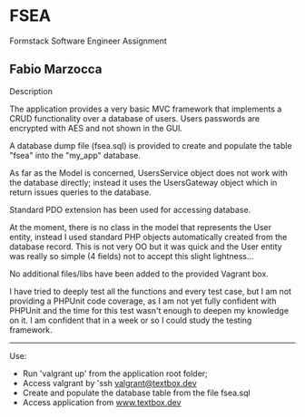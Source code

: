 # FSEA
Formstack Software Engineer Assignment

Fabio Marzocca
----------------------------------------


Description

The application provides a very basic MVC framework that implements a CRUD functionality over a database of users. Users passwords are encrypted with AES and not shown in the GUI.

A database dump file (fsea.sql) is provided to create and populate the table "fsea" into the "my_app" database.

As far as the Model is concerned,  UsersService object does not work with the database directly; instead it uses the UsersGateway object which in return issues queries to the database. 

Standard PDO extension has been used for accessing database.

At the moment, there is no class in the model that represents the User entity, instead I used standard PHP objects automatically created from the database record. This is not very OO but it was quick and the User entity was really so simple (4 fields) not to accept this slight lightness...

No additional files/libs have been added to the provided Vagrant box.

I have tried to deeply test all the functions and every test case, but I am not providing a PHPUnit code coverage, as I am not yet fully confident with PHPUnit and the time for this test wasn't enough to deepen my knowledge on it. I am confident that in a week or so I could study the testing framework.

------------------------------

Use:

- Run 'valgrant up' from the application root folder;
- Access valgrant by 'ssh valgrant@textbox.dev
- Create and populate the database table from the file fsea.sql
- Access application from www.textbox.dev

